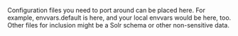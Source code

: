Configuration files you need to port around can be placed here. For example, envvars.default is here, and your local envvars would be here, too. Other files for inclusion might be a Solr schema or other non-sensitive data. 
